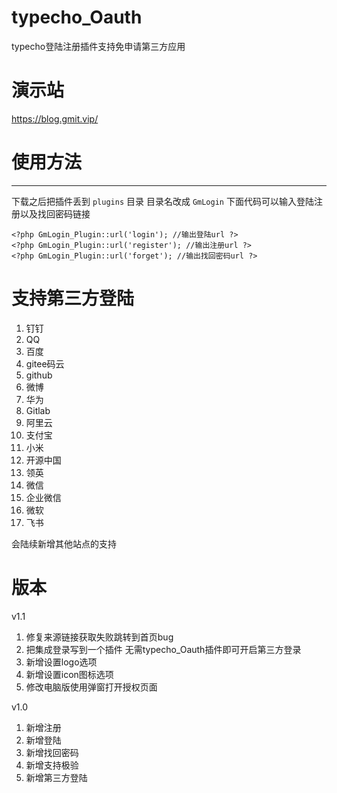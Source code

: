 # typecho_Oauth
typecho登陆注册插件支持免申请第三方应用

# 演示站
https://blog.gmit.vip/


# 使用方法
----
下载之后把插件丢到 `plugins` 目录 目录名改成 `GmLogin`
下面代码可以输入登陆注册以及找回密码链接


    <?php GmLogin_Plugin::url('login'); //输出登陆url ?>
    <?php GmLogin_Plugin::url('register'); //输出注册url ?>
    <?php GmLogin_Plugin::url('forget'); //输出找回密码url ?>


# 支持第三方登陆

1. 钉钉
2. QQ
3. 百度
4. gitee码云
5. github
6. 微博
7. 华为
8. Gitlab
9. 阿里云
10. 支付宝
11. 小米
12. 开源中国
13. 领英
14. 微信
15. 企业微信
16. 微软
17. 飞书

会陆续新增其他站点的支持


# 版本
v1.1
1. 修复来源链接获取失败跳转到首页bug
2. 把集成登录写到一个插件 无需typecho_Oauth插件即可开启第三方登录
3. 新增设置logo选项
4. 新增设置icon图标选项
5. 修改电脑版使用弹窗打开授权页面

v1.0
1. 新增注册
2. 新增登陆
3. 新增找回密码
4. 新增支持极验
2. 新增第三方登陆